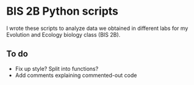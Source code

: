 # BIS 2B Python scripts
I wrote these scripts to analyze data we obtained in different labs for my
Evolution and Ecology biology class (BIS 2B). 

## To do
* Fix up style? Split into functions? 
* Add comments explaining commented-out code 
